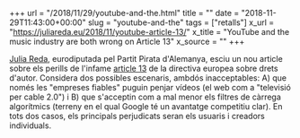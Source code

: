 +++
url = "/2018/11/29/youtube-and-the.html"
title = ""
date = "2018-11-29T11:43:00+00:00"
slug = "youtube-and-the"
tags = ["retalls"]
x_url = "https://juliareda.eu/2018/11/youtube-article-13/"
x_title = "YouTube and the music industry are both wrong on Article 13"
x_source = ""
+++


[Julia Reda](https://ca.wikipedia.org/wiki/Julia_Reda), eurodiputada pel Partit Pirata d'Alemanya, esciu un nou article sobre els perills de l'infame [article 13](https://juliareda.eu/2018/10/copyright-trilogue-positions/#article13) de la directiva europea sobre drets d'autor. Considera dos possibles escenaris, ambdós inacceptables: A) que només les "empreses fiables" puguin penjar vídeos (el web com a "televisió per cable 2.0") i B) que s'acceptin com a mal menor els filtres de càrrega algorítmics (terreny en el qual Google té un avantatge competitiu clar). En tots dos casos, els principals perjudicats seran els usuaris i creadors individuals.

